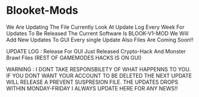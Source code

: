 # Blooket-Mods
We Are Updating The File Currently Look At Update Log Every Week For Updates To Be Released
The Current Software Is BLOOK-V1-MOD 
We Will Add New Updates To GUI Every single Update Also Files Are Coming Soon!!

UPDATE LOG :
Release For GUI 
Just Released Crypto-Hack And Monster Brawl Files 
(REST OF GAMEMODES HACKS IS ON GUI)


WARNING :
I DONT TAKE RESPONSBILETY OF WHAT HAPPENNS TO YOU. IF YOU DONT WANT YOUR ACCOUNT TO BE DELETED THE NEXT UPDATE WILL RELEASE A PREVENT SUSPRESION FILE.
THE UPDATES DROPS WITHIN MONDAY-FRIDAY
I ALWAYS UPDATE HERE FOR ANY NEWS!!


